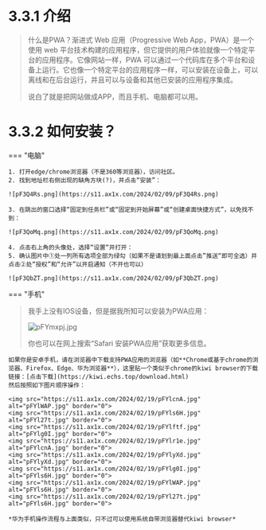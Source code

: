 # 3.3.1 介绍
> 什么是PWA？渐进式 Web 应用（Progressive Web App，PWA）是一个使用 web 平台技术构建的应用程序，但它提供的用户体验就像一个特定平台的应用程序。它像网站一样，PWA 可以通过一个代码库在多个平台和设备上运行。它也像一个特定平台的应用程序一样，可以安装在设备上，可以离线和在后台运行，并且可以与设备和其他已安装的应用程序集成。
> 
> 说白了就是把网站做成APP，而且手机、电脑都可以用。

# 3.3.2 如何安装？
=== "电脑"

	1. 打开edge/chrome浏览器（不是360等浏览器），访问社区。
	2. 找到地址栏右侧出现的缺角方块(?)，并点击“安装”：
	
	![pF3Q4Rs.png](https://s11.ax1x.com/2024/02/09/pF3Q4Rs.png)
	
	3. 在跳出的窗口选择“固定到任务栏”或“固定到开始屏幕”或“创建桌面快捷方式”，以免找不到：
	
	![pF3QoMq.png](https://s11.ax1x.com/2024/02/09/pF3QoMq.png)
	
	4. 点击右上角的头像处，选择“设置“并打开：
	5. 确认图片中①处一列所有选项全部为绿勾（如果不是请划到最上面点击”推送“即可全选）并点击②处“授权”和“允许”以开启通知（不开也可以）
	
	![pF3QbZT.png](https://s11.ax1x.com/2024/02/09/pF3QbZT.png)

=== "手机"

> 	我手上没有IOS设备，但是据我所知可以安装为PWA应用：
> 	
> 	![pFYmxpj.jpg](https://s11.ax1x.com/2024/02/19/pFYmxpj.jpg)
> 	
> 	你也可以在网上搜索“Safari 安装PWA应用”获取更多信息。
	
	如果你是安卓手机，请在浏览器中下载支持PWA应用的浏览器（如**Chrome或基于chrome的浏览器、Firefox、Edge、华为浏览器**），这里贴一个类似于chrome的kiwi browser的下载链接：[点击下载](https://kiwi.echs.top/download.html)
	然后按照如下图片顺序操作：
	
	<img src="https://s11.ax1x.com/2024/02/19/pFYlcnA.jpg" alt="pFYlWAP.jpg" border="0">
	<img src="https://s11.ax1x.com/2024/02/19/pFYls6H.jpg" alt="pFYl27t.jpg" border="0">
	<img src="https://s11.ax1x.com/2024/02/19/pFYlftf.jpg" alt="pFYlg0I.jpg" border="0">
	<img src="https://s11.ax1x.com/2024/02/19/pFYlr1e.jpg" alt="pFYlcnA.jpg" border="0">
	<img src="https://s11.ax1x.com/2024/02/19/pFYlyXd.jpg" alt="pFYlyXd.jpg" border="0">
	<img src="https://s11.ax1x.com/2024/02/19/pFYlg0I.jpg" alt="pFYls6H.jpg" border="0">
	<img src="https://s11.ax1x.com/2024/02/19/pFYlWAP.jpg" alt="pFYls6H.jpg" border="0">
	<img src="https://s11.ax1x.com/2024/02/19/pFYl27t.jpg" alt="pFYls6H.jpg" border="0">
	
	*华为手机操作流程与上面类似，只不过可以使用系统自带浏览器替代kiwi browser*

